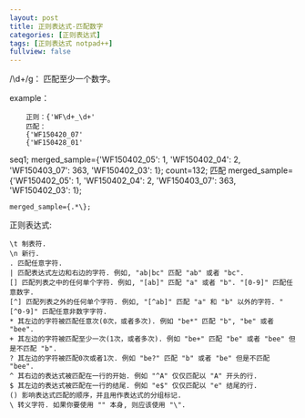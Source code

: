 ```yaml
---
layout: post
title: 正则表达式-匹配数字
categories: [正则表达式]
tags: [正则表达式 notpad++]
fullview: false
---
```


/\d+/g： 匹配至少一个数字。

example：

```
    正则：{'WF\d+_\d+'
    匹配：
    {'WF150420_07'
    {'WF150428_01'
```

seq1; merged_sample={'WF150402_05': 1, 'WF150402_04': 2, 'WF150403_07': 363, 'WF150402_03': 1}; count=132;
匹配 merged_sample={'WF150402_05': 1, 'WF150402_04': 2, 'WF150403_07': 363, 'WF150402_03': 1};
```
merged_sample={.*\};
```
正则表达式:
```
\t 制表符.
\n 新行.
. 匹配任意字符.
| 匹配表达式左边和右边的字符. 例如, "ab|bc" 匹配 "ab" 或者 "bc".
[] 匹配列表之中的任何单个字符. 例如, "[ab]" 匹配 "a" 或者 "b". "[0-9]" 匹配任意数字.
[^] 匹配列表之外的任何单个字符. 例如, "[^ab]" 匹配 "a" 和 "b" 以外的字符. "[^0-9]" 匹配任意非数字字符.
* 其左边的字符被匹配任意次(0次，或者多次). 例如 "be*" 匹配 "b", "be" 或者 "bee".
+ 其左边的字符被匹配至少一次(1次，或者多次). 例如 "be+" 匹配 "be" 或者 "bee" 但是不匹配 "b".
? 其左边的字符被匹配0次或者1次. 例如 "be?" 匹配 "b" 或者 "be" 但是不匹配 "bee".
^ 其右边的表达式被匹配在一行的开始. 例如 "^A" 仅仅匹配以 "A" 开头的行.
$ 其左边的表达式被匹配在一行的结尾. 例如 "e$" 仅仅匹配以 "e" 结尾的行.
() 影响表达式匹配的顺序，并且用作表达式的分组标记.
\ 转义字符. 如果你要使用 "" 本身, 则应该使用 "\".
```
